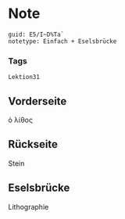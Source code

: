 # Note
```
guid: E5/I~D%Ta`
notetype: Einfach + Eselsbrücke
```

### Tags
```
Lektion31
```

## Vorderseite
ὁ λίθος

## Rückseite
Stein

## Eselsbrücke
Lithographie
